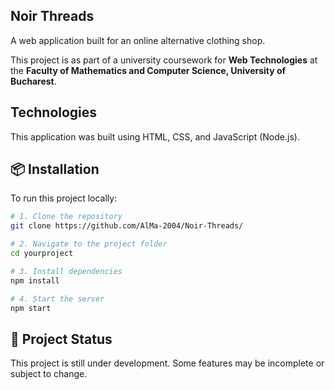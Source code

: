 ## Noir Threads

  A web application built for an online alternative clothing shop.

  This project is as part of a university coursework for **Web Technologies** at the **Faculty of Mathematics and Computer Science, University of Bucharest**.

## Technologies

  This application was built using HTML, CSS, and JavaScript (Node.js). 


## 📦 Installation

To run this project locally:

```bash
# 1. Clone the repository
git clone https://github.com/AlMa-2004/Noir-Threads/

# 2. Navigate to the project folder
cd yourproject

# 3. Install dependencies
npm install

# 4. Start the server
npm start
```

## 🚧 Project Status

  This project is still under development. Some features may be incomplete or subject to change.
